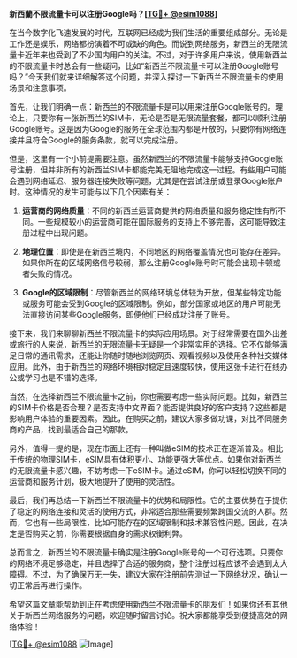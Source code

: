 **新西蘭不限流量卡可以注册Google吗？[[TG💪+ @esim1088](https://t.me/s/esim1088)]**

在当今数字化飞速发展的时代，互联网已经成为我们生活的重要组成部分。无论是工作还是娱乐，网络都扮演着不可或缺的角色。而说到网络服务，新西兰的无限流量卡近年来也受到了不少国内用户的关注。不过，对于许多用户来说，使用新西兰的不限流量卡时总会有一些疑问，比如“新西兰不限流量卡可以注册Google账号吗？”今天我们就来详细解答这个问题，并深入探讨一下新西兰不限流量卡的使用场景和注意事项。

首先，让我们明确一点：新西兰的不限流量卡是可以用来注册Google账号的。理论上，只要你有一张新西兰的SIM卡，无论是否是无限流量套餐，都可以顺利注册Google账号。这是因为Google的服务在全球范围内都是开放的，只要你有网络连接并且符合Google的服务条款，就可以完成注册。

但是，这里有一个小前提需要注意。虽然新西兰的不限流量卡能够支持Google账号注册，但并非所有的新西兰SIM卡都能完美无阻地完成这一过程。有些用户可能会遇到网络延迟、服务器连接失败等问题，尤其是在尝试注册或登录Google账户时。这种情况的发生可能与以下几个因素有关：

1. **运营商的网络质量**：不同的新西兰运营商提供的网络质量和服务稳定性有所不同。一些规模较小的运营商可能在国际服务的支持上不够完善，这可能导致注册过程中出现问题。
   
2. **地理位置**：即使是在新西兰境内，不同地区的网络覆盖情况也可能存在差异。如果你所在的区域网络信号较弱，那么注册Google账号时可能会出现卡顿或者失败的情况。

3. **Google的区域限制**：尽管新西兰的网络环境总体较为开放，但某些特定功能或服务可能会受到Google的区域限制。例如，部分国家或地区的用户可能无法直接访问某些Google服务，即便他们已经成功注册了账号。

接下来，我们来聊聊新西兰不限流量卡的实际应用场景。对于经常需要在国外出差或旅行的人来说，新西兰的无限流量卡无疑是一个非常实用的选择。它不仅能够满足日常的通讯需求，还能让你随时随地浏览网页、观看视频以及使用各种社交媒体应用。此外，由于新西兰的网络环境相对稳定且速度较快，使用这张卡进行在线办公或学习也是不错的选择。

当然，在选择新西兰不限流量卡之前，你也需要考虑一些实际问题。比如，新西兰的SIM卡价格是否合理？是否支持中文界面？能否提供良好的客户支持？这些都是影响用户体验的重要因素。因此，在购买之前，建议大家多做功课，对比不同服务商的产品，找到最适合自己的那款。

另外，值得一提的是，现在市面上还有一种叫做eSIM的技术正在逐渐普及。相比于传统的物理SIM卡，eSIM具有体积更小、功能更强大等优点。如果你对新西兰的无限流量卡感兴趣，不妨考虑一下eSIM卡。通过eSIM，你可以轻松切换不同的运营商和服务计划，极大地提升了使用的灵活性。

最后，我们再总结一下新西兰不限流量卡的优势和局限性。它的主要优势在于提供了稳定的网络连接和灵活的使用方式，非常适合那些需要频繁跨国交流的人群。然而，它也有一些局限性，比如可能存在的区域限制和技术兼容性问题。因此，在决定是否购买之前，你需要根据自身的需求权衡利弊。

总而言之，新西兰的不限流量卡确实是注册Google账号的一个可行选项。只要你的网络环境足够稳定，并且选择了合适的服务商，整个注册过程应该不会遇到太大障碍。不过，为了确保万无一失，建议大家在注册前先测试一下网络状况，确认一切正常后再进行操作。

希望这篇文章能帮助到正在考虑使用新西兰不限流量卡的朋友们！如果你还有其他关于新西兰网络服务的问题，欢迎随时留言讨论。祝大家都能享受到便捷高效的网络体验！

[[TG💪+ @esim1088](https://t.me/s/esim1088) ![Image](https://i.postimg.cc/4NQfJmqS/Snipaste-2025-05-13-00-14-12.png)]